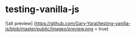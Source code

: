 # testing-vanilla-js

![alt preview]
(https://github.com/Gary-Yaral/testing-vanilla-js/blob/master/public/images/preview.png = true)
